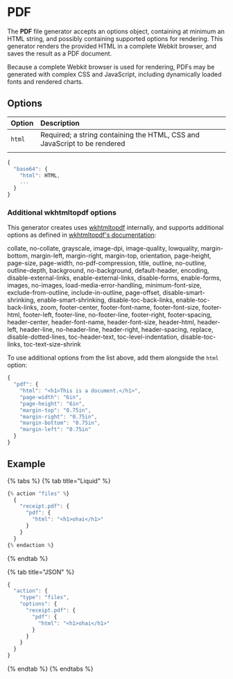 # PDF

The **PDF** file generator accepts an options object, containing at minimum an HTML string, and possibly containing supported options for rendering. This generator renders the provided HTML in a complete Webkit browser, and saves the result as a PDF document.

Because a complete Webkit browser is used for rendering, PDFs may be generated with complex CSS and JavaScript, including dynamically loaded fonts and rendered charts.

## Options

| Option | Description |
| :--- | :--- |
| `html` | Required; a string containing the HTML, CSS and JavaScript to be rendered |
|  |  |

```javascript
{
  "base64": {
    "html": HTML,
    ...
  }
}
```

### Additional wkhtmltopdf options

This generator creates uses [wkhtmltopdf](https://wkhtmltopdf.org/) internally, and supports additional options as defined in [wkhtmltopdf's documentation](https://wkhtmltopdf.org/usage/wkhtmltopdf.txt):

collate, no-collate, grayscale, image-dpi, image-quality, lowquality, margin-bottom, margin-left, margin-right, margin-top, orientation, page-height, page-size, page-width, no-pdf-compression, title, outline, no-outline, outline-depth, background, no-background, default-header, encoding, disable-external-links, enable-external-links, disable-forms, enable-forms, images, no-images, load-media-error-handling, minimum-font-size, exclude-from-outline, include-in-outline, page-offset, disable-smart-shrinking, enable-smart-shrinking, disable-toc-back-links, enable-toc-back-links, zoom, footer-center, footer-font-name, footer-font-size, footer-html, footer-left, footer-line, no-footer-line, footer-right, footer-spacing, header-center, header-font-name, header-font-size, header-html, header-left, header-line, no-header-line, header-right, header-spacing, replace, disable-dotted-lines, toc-header-text, toc-level-indentation, disable-toc-links, toc-text-size-shrink

To use additional options from the list above, add them alongside the `html` option:

```javascript
{
  "pdf": {
    "html": "<h1>This is a document.</h1>",
    "page-width": "6in",
    "page-height": "6in",
    "margin-top": "0.75in",
    "margin-right": "0.75in",
    "margin-bottom": "0.75in",
    "margin-left": "0.75in"
  }
}
```

## Example

{% tabs %}
{% tab title="Liquid" %}
```javascript
{% action "files" %}
  {
    "receipt.pdf": {
      "pdf": {
        "html": "<h1>ohai</h1>"
      }
    }
  }
{% endaction %}
```
{% endtab %}

{% tab title="JSON" %}
```javascript
{
  "action": {
    "type": "files",
    "options": {
      "receipt.pdf": {
        "pdf": {
          "html": "<h1>ohai</h1>"
        }
      }
    }
  }
}
```
{% endtab %}
{% endtabs %}



